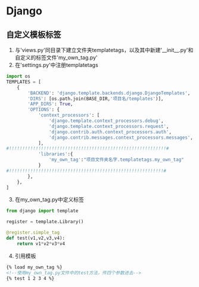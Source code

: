 # Django
## 自定义模板标签
1. 与'views.py'同目录下建立文件夹templatetags，以及其中新建'\_\_init\_\_.py'和自定义的标签文件'my_own_tag.py'
2. 在'settings.py'中注册templatetags  
``` python
import os
TEMPLATES = [
    {
        'BACKEND': 'django.template.backends.django.DjangoTemplates',
        'DIRS': [os.path.join(BASE_DIR,'项目名/templates')],
        'APP_DIRS': True,
        'OPTIONS': {
            'context_processors': [
                'django.template.context_processors.debug',
                'django.template.context_processors.request',
                'django.contrib.auth.context_processors.auth',
                'django.contrib.messages.context_processors.messages',
            ],
#!!!!!!!!!!!!!!!!!!!!!!!!!!!!!!!!!!!!!!!!!!!!!!!!!!!!!!!!!!!#
            'libraries':{
                'my_own_tag':"项目文件夹名字.templatetags.my_own_tag"
            }
#!!!!!!!!!!!!!!!!!!!!!!!!!!!!!!!!!!!!!!!!!!!!!!!!!!!!!!!!!!#
        },
    },
]
```
3. 在my_own_tag.py中定义标签
``` python
from django import template

register = template.Library()

@register.simple_tag
def test(v1,v2,v3,v4):
    return v1*v2*v3*v4
```

4. 引用模板
``` html
{% load my_own_tag %}
<!--使用my_own_tag.py文件中的test方法，传四个参数进去-->
{% test 1 2 3 4 %}
```